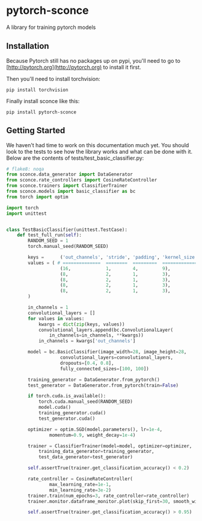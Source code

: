 # pytorch-sconce
A library for training pytorch models

## Installation

Because Pytorch still has no packages up on pypi, you'll need to go to [http://pytorch.org](http://pytorch.org) to install it first.

Then you'll need to install torchvision:
```
pip install torchvision
```

Finally install sconce like this:
```
pip install pytorch-sconce
```

## Getting Started

We haven't had time to work on this documentation much yet.
You should look to the tests to see how the library works and what can be done with it.
Below are the contents of tests/test_basic_classifier.py:

```python
# flake8: noqa
from sconce.data_generator import DataGenerator
from sconce.rate_controllers import CosineRateController
from sconce.trainers import ClassifierTrainer
from sconce.models import basic_classifier as bc
from torch import optim

import torch
import unittest


class TestBasicClassifier(unittest.TestCase):
    def test_full_run(self):
        RANDOM_SEED = 1
        torch.manual_seed(RANDOM_SEED)

        keys =      ('out_channels', 'stride', 'padding', 'kernel_size')
        values = ( # ==============  ========  =========  =============
                    (16,             1,        4,         9),
                    (8,              2,        1,         3),
                    (8,              2,        1,         3),
                    (8,              2,        1,         3),
                    (8,              2,        1,         3),
        )

        in_channels = 1
        convolutional_layers = []
        for values in values:
            kwargs = dict(zip(keys, values))
            convolutional_layers.append(bc.ConvolutionalLayer(
                in_channels=in_channels, **kwargs))
            in_channels = kwargs['out_channels']

        model = bc.BasicClassifier(image_width=28, image_height=28,
                    convolutional_layers=convolutional_layers,
                    dropouts=[0.4, 0.8],
                    fully_connected_sizes=[100, 100])

        training_generator = DataGenerator.from_pytorch()
        test_generator = DataGenerator.from_pytorch(train=False)

        if torch.cuda.is_available():
            torch.cuda.manual_seed(RANDOM_SEED)
            model.cuda()
            training_generator.cuda()
            test_generator.cuda()

        optimizer = optim.SGD(model.parameters(), lr=1e-4,
                momentum=0.9, weight_decay=1e-4)

        trainer = ClassifierTrainer(model=model, optimizer=optimizer,
            training_data_generator=training_generator,
            test_data_generator=test_generator)

        self.assertTrue(trainer.get_classification_accuracy() < 0.2)

        rate_controller = CosineRateController(
                max_learning_rate=1e-1,
                min_learning_rate=3e-2)
        trainer.train(num_epochs=3, rate_controller=rate_controller)
        trainer.monitor.dataframe_monitor.plot(skip_first=30, smooth_window=5)

        self.assertTrue(trainer.get_classification_accuracy() > 0.95)
```
